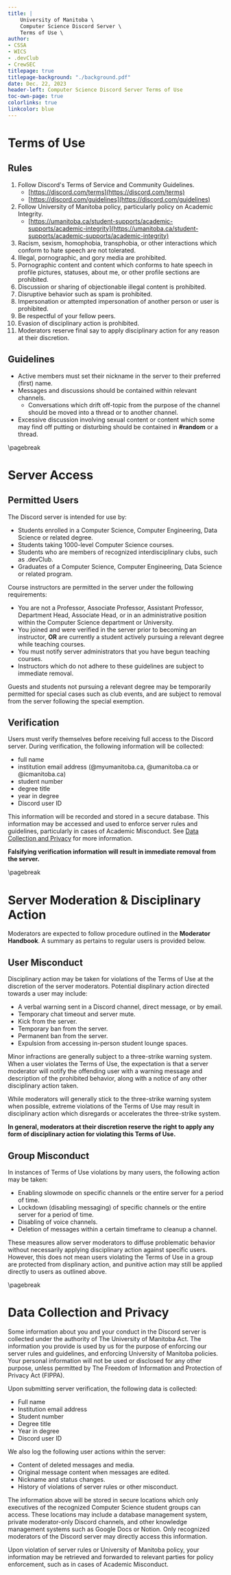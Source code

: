 ```yaml
---
title: |
    University of Manitoba \
    Computer Science Discord Server \
    Terms of Use \
author: 
- CSSA
- WICS
- .devClub
- CrewSEC
titlepage: true
titlepage-background: "./background.pdf"
date: Dec. 22, 2023
header-left: Computer Science Discord Server Terms of Use
toc-own-page: true
colorlinks: true
linkcolor: blue
---
```


# Terms of Use

## Rules

1. Follow Discord's Terms of Service and Community Guidelines.
    - [https://discord.com/terms](https://discord.com/terms)
    - [https://discord.com/guidelines](https://discord.com/guidelines)
2. Follow University of Manitoba policy, particularly policy on Academic Integrity.
    - [https://umanitoba.ca/student-supports/academic-supports/academic-integrity](https://umanitoba.ca/student-supports/academic-supports/academic-integrity)
3. Racism, sexism, homophobia, transphobia, or other interactions which conform to hate speech are not tolerated.
4. Illegal, pornographic, and gory media are prohibited.
5. Pornographic content and content which conforms to hate speech in profile pictures, statuses, about me, or other profile sections are prohibited.
6. Discussion or sharing of objectionable illegal content is prohibited.
7. Disruptive behavior such as spam is prohibited.
8. Impersonation or attempted impersonation of another person or user is prohibited.
9. Be respectful of your fellow peers.
10. Evasion of disciplinary action is prohibited.
11. Moderators reserve final say to apply disciplinary action for any reason at their discretion.

## Guidelines

- Active members must set their nickname in the server to their preferred (first) name.
- Messages and discussions should be contained within relevant channels.
    - Conversations which drift off-topic from the purpose of the channel should be moved into a thread or to another channel.
- Excessive discussion involving sexual content or content which some may find off putting or disturbing should be contained in **#random** or a thread.

\pagebreak

# Server Access

## Permitted Users

The Discord server is intended for use by:

- Students enrolled in a Computer Science, Computer Engineering, Data Science or related degree.
- Students taking 1000-level Computer Science courses.
- Students who are members of recognized interdisciplinary clubs, such as .devClub.
- Graduates of a Computer Science, Computer Engineering, Data Science or related program.

Course instructors are permitted in the server under the following requirements:

- You are not a Professor, Associate Professor, Assistant Professor, Department Head, Associate Head, or in an administrative position within the Computer Science department or University.
- You joined and were verified in the server prior to becoming an instructor, **OR** are currently a student actively pursuing a relevant degree while teaching courses.
- You must notify server administrators that you have begun teaching courses.
- Instructors which do not adhere to these guidelines are subject to immediate removal.

Guests and students not pursuing a relevant degree may be temporarily permitted for special cases such as club events, and are subject to removal from the server following the special exemption.

## Verification

Users must verify themselves before receiving full access to the Discord server. During verification, the following information will be collected:

- full name
- institution email address (@myumanitoba.ca, @umanitoba.ca or @icmanitoba.ca)
- student number
- degree title
- year in degree
- Discord user ID

This information will be recorded and stored in a secure database. This information may be accessed and used to enforce server rules and guidelines, particularly in cases of Academic Misconduct. See [Data Collection and Privacy](#data-collection-and-privacy) for more information.

**Falsifying verification information will result in immediate removal from the server.**

\pagebreak

# Server Moderation & Disciplinary Action

Moderators are expected to follow procedure outlined in the **Moderator Handbook**. A summary as pertains to regular users is provided below.

## User Misconduct

Disciplinary action may be taken for violations of the Terms of Use at the discretion of the server moderators. Potential displinary action directed towards a user may include:

- A verbal warning sent in a Discord channel, direct message, or by email.
- Temporary chat timeout and server mute.
- Kick from the server.
- Temporary ban from the server.
- Permanent ban from the server.
- Expulsion from accessing in-person student lounge spaces.

Minor infractions are generally subject to a three-strike warning system. When a user violates the Terms of Use, the expectation is that a server moderator will notify the offending user with a warning message and description of the prohibited behavior, along with a notice of any other disciplinary action taken.

While moderators will generally stick to the three-strike warning system when possible, extreme violations of the Terms of Use may result in disciplinary action which disregards or accelerates the three-strike system.

**In general, moderators at their discretion reserve the right to apply any form of disciplinary action for violating this Terms of Use.**

## Group Misconduct

In instances of Terms of Use violations by many users, the following action may be taken:

- Enabling slowmode on specific channels or the entire server for a period of time.
- Lockdown (disabling messaging) of specific channels or the entire server for a period of time.
- Disabling of voice channels.
- Deletion of messages within a certain timeframe to cleanup a channel.

These measures allow server moderators to diffuse problematic behavior without necessarily applying disciplinary action against specific users. However, this does not mean users violating the Terms of Use in a group are protected from displinary action, and punitive action may still be applied directly to users as outlined above.

\pagebreak

# Data Collection and Privacy

Some information about you and your conduct in the Discord server is collected under the authority of The University of Manitoba Act. The information you provide is used by us for the purpose of enforcing our server rules and guidelines, and enforcing University of Manitoba policies. Your personal information will not be used or disclosed for any other purpose, unless permitted by The Freedom of Information and Protection of Privacy Act (FIPPA).

Upon submitting server verification, the following data is collected:

- Full name
- Institution email address
- Student number
- Degree title
- Year in degree
- Discord user ID

We also log the following user actions within the server:

- Content of deleted messages and media.
- Original message content when messages are edited.
- Nickname and status changes.
- History of violations of server rules or other misconduct.

The information above will be stored in secure locations which only executives of the recognized Computer Science student groups can access. These locations may include a database management system, private moderator-only Discord channels, and other knowledge management systems such as Google Docs or Notion. Only recognized moderators of the Discord server may directly access this information.

Upon violation of server rules or University of Manitoba policy, your information may be retrieved and forwarded to relevant parties for policy enforcement, such as in cases of Academic Misconduct.

